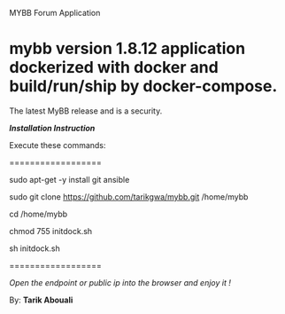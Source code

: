 MYBB Forum Application

# mybb version 1.8.12 application dockerized with docker and build/run/ship by docker-compose.
The latest MyBB release and is a security.

*****Installation Instruction*****

Execute these commands:

==================

sudo apt-get -y install git ansible

sudo git clone https://github.com/tarikgwa/mybb.git /home/mybb

cd /home/mybb

chmod 755 initdock.sh

sh initdock.sh

==================

*Open the endpoint or public ip into the browser and enjoy it !*

By:
**Tarik Abouali**
